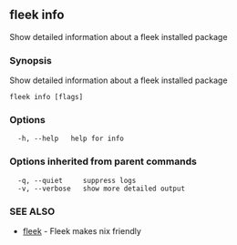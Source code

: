 ## fleek info

Show detailed information about a fleek installed package

### Synopsis

Show detailed information about a fleek installed package

```
fleek info [flags]
```

### Options

```
  -h, --help   help for info
```

### Options inherited from parent commands

```
  -q, --quiet     suppress logs
  -v, --verbose   show more detailed output
```

### SEE ALSO

* [fleek](fleek.md)	 - Fleek makes nix friendly

